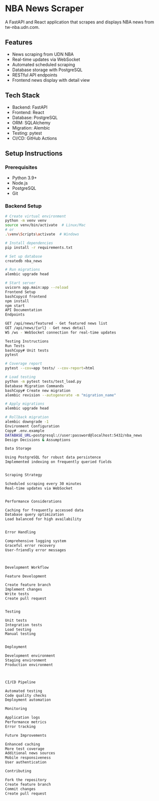# NBA News Scraper

A FastAPI and React application that scrapes and displays NBA news from tw-nba.udn.com.

## Features
- News scraping from UDN NBA
- Real-time updates via WebSocket
- Automated scheduled scraping
- Database storage with PostgreSQL
- RESTful API endpoints
- Frontend news display with detail view

## Tech Stack
- Backend: FastAPI
- Frontend: React
- Database: PostgreSQL
- ORM: SQLAlchemy
- Migration: Alembic
- Testing: pytest
- CI/CD: GitHub Actions

## Setup Instructions

### Prerequisites
- Python 3.9+
- Node.js
- PostgreSQL
- Git

### Backend Setup
```bash
# Create virtual environment
python -m venv venv
source venv/bin/activate  # Linux/Mac
# or
.\venv\Scripts\activate  # Windows

# Install dependencies
pip install -r requirements.txt

# Set up database
createdb nba_news

# Run migrations
alembic upgrade head

# Start server
uvicorn app.main:app --reload
Frontend Setup
bashCopycd frontend
npm install
npm start
API Documentation
Endpoints

GET /api/news/featured - Get featured news list
GET /api/news/{url} - Get news detail
WS /ws - WebSocket connection for real-time updates

Testing Instructions
Run Tests
bashCopy# Unit tests
pytest

# Coverage report
pytest --cov=app tests/ --cov-report=html

# Load testing
python -m pytest tests/test_load.py
Database Migration Commands
bashCopy# Create new migration
alembic revision --autogenerate -m "migration_name"

# Apply migrations
alembic upgrade head

# Rollback migration
alembic downgrade -1
Environment Configuration
Copy# .env.example
DATABASE_URL=postgresql://user:password@localhost:5432/nba_news
Design Decisions & Assumptions

Data Storage

Using PostgreSQL for robust data persistence
Implemented indexing on frequently queried fields


Scraping Strategy

Scheduled scraping every 30 minutes
Real-time updates via WebSocket


Performance Considerations

Caching for frequently accessed data
Database query optimization
Load balanced for high availability


Error Handling

Comprehensive logging system
Graceful error recovery
User-friendly error messages



Development Workflow

Feature Development

Create feature branch
Implement changes
Write tests
Create pull request


Testing

Unit tests
Integration tests
Load testing
Manual testing


Deployment

Development environment
Staging environment
Production environment



CI/CD Pipeline

Automated testing
Code quality checks
Deployment automation

Monitoring

Application logs
Performance metrics
Error tracking

Future Improvements

Enhanced caching
More test coverage
Additional news sources
Mobile responsiveness
User authentication

Contributing

Fork the repository
Create feature branch
Commit changes
Create pull request
